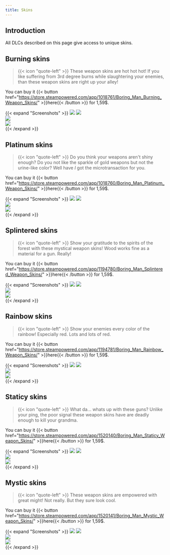 ```yaml
---
title: Skins
---
```


## Introduction
All DLCs described on this page give access to unique skins.

## Burning skins
> {{< icon "quote-left" >}}
> These weapon skins are hot hot hot! If you like suffering from 3rd degree burns while slaughtering your enemies, than these weapon skins are right up your alley!

You can buy it {{< button href="https://store.steampowered.com/app/1018761/Boring_Man_Burning_Weapon_Skins/" >}}here{{< /button >}} for 1,59$.

{{< expand "Screenshots" >}}
![](https://cdn.cloudflare.steamstatic.com/steam/apps/1018761/extras/fire1.gif?t=1626289678)
![](https://cdn.cloudflare.steamstatic.com/steam/apps/1018761/extras/fire2.gif?t=1626289678)  
![](https://cdn.akamai.steamstatic.com/steam/apps/1018761/ss_c223a56d864f8dd4f816c235fe503f5945daea1b.600x338.jpg?t=1626289678)  
![](https://cdn.akamai.steamstatic.com/steam/apps/1018761/ss_243b3c0f2ecc8f3e8c11766ea3f709e551e10f19.600x338.jpg?t=1626289678)  
{{< /expand >}}

## Platinum skins
> {{< icon "quote-left" >}}
> Do you think your weapons aren't shiny enough? Do you not like the sparkle of gold weapons but not the urine-like color? Well have *I* got the microtransaction for you.

You can buy it {{< button href="https://store.steampowered.com/app/1018760/Boring_Man_Platinum_Weapon_Skins/" >}}here{{< /button >}} for 1,59$.

{{< expand "Screenshots" >}}
![](https://cdn.cloudflare.steamstatic.com/steam/apps/1018760/extras/plat1.gif?t=1626289728)
![](https://cdn.cloudflare.steamstatic.com/steam/apps/1018760/extras/plat2.gif?t=1626289728)  
![](https://cdn.akamai.steamstatic.com/steam/apps/1018760/ss_52251fa9e18d6402a399dc5bd5ea9ec8080a8cef.600x338.jpg?t=1626289728)  
![](https://cdn.akamai.steamstatic.com/steam/apps/1018760/ss_1cc7b42dd9f094338b071365aa60d775ce08587d.600x338.jpg?t=1626289728)  
{{< /expand >}}

## Splintered skins
> {{< icon "quote-left" >}}
> Show your gratitude to the spirits of the forest with these mystical weapon skins! Wood works fine as a material for a gun. Really!

You can buy it {{< button href="https://store.steampowered.com/app/1194780/Boring_Man_Splintered_Weapon_Skins/" >}}here{{< /button >}} for 1,59$.

{{< expand "Screenshots" >}}
![](https://cdn.cloudflare.steamstatic.com/steam/apps/1194780/extras/wood_gif1.gif?t=1626289675)
![](https://cdn.cloudflare.steamstatic.com/steam/apps/1194780/extras/wood_gif2.gif?t=1626289675)  
![](https://cdn.akamai.steamstatic.com/steam/apps/1194780/ss_a27b336ea25763fcedbc52c86ab464ebd29841c9.600x338.jpg?t=1626289675)  
![](https://cdn.akamai.steamstatic.com/steam/apps/1194780/ss_bc3a63b9c18301d85799ca5ea708b6a4826f1312.600x338.jpg?t=1626289675)  
{{< /expand >}}

## Rainbow skins
> {{< icon "quote-left" >}}
> Show your enemies every color of the rainbow! Especially red. Lots and lots of red.

You can buy it {{< button href="https://store.steampowered.com/app/1194781/Boring_Man_Rainbow_Weapon_Skins/" >}}here{{< /button >}} for 1,59$.

{{< expand "Screenshots" >}}
![](https://cdn.akamai.steamstatic.com/steam/apps/1194781/extras/rainbow1.gif?t=1626289673)
![](https://cdn.akamai.steamstatic.com/steam/apps/1194781/extras/rainbow2.gif?t=1626289673)  
![](https://cdn.akamai.steamstatic.com/steam/apps/1194781/ss_2c95fa218268d3d759e8b325c9c72808f0689db2.600x338.jpg?t=1626289673)  
![](https://cdn.akamai.steamstatic.com/steam/apps/1194781/ss_510201d9737593f5d9cd3a7fd9ece5cc0d1bdd59.600x338.jpg?t=1626289673)  
{{< /expand >}}

## Staticy skins
> {{< icon "quote-left" >}}
>  What da... whats up with these guns? Unlike your ping, the poor signal these weapon skins have are deadly enough to kill your grandma.

You can buy it {{< button href="https://store.steampowered.com/app/1520140/Boring_Man_Staticy_Weapon_Skins/" >}}here{{< /button >}} for 1,59$.

{{< expand "Screenshots" >}}
![](https://cdn.akamai.steamstatic.com/steam/apps/1520140/extras/static1.gif?t=1626289677)
![](https://cdn.akamai.steamstatic.com/steam/apps/1520140/extras/static2.gif?t=1626289677)  
![](https://cdn.akamai.steamstatic.com/steam/apps/1520140/ss_31020f9e96a90e744e91126c0eb9b6c20883cdc2.600x338.jpg?t=1626289677)  
![](https://cdn.akamai.steamstatic.com/steam/apps/1520140/ss_4afcb2f626aefbff58791af9ff379ab5021ace86.600x338.jpg?t=1626289677)  
{{< /expand >}}

## Mystic skins
> {{< icon "quote-left" >}}
> These weapon skins are empowered with great might! Not really. But they sure look cool.

You can buy it {{< button href="https://store.steampowered.com/app/1520141/Boring_Man_Mystic_Weapon_Skins/" >}}here{{< /button >}} for 1,59$.

{{< expand "Screenshots" >}}
![](https://cdn.akamai.steamstatic.com/steam/apps/1520141/extras/mystic1.gif?t=1626289723)
![](https://cdn.akamai.steamstatic.com/steam/apps/1520141/extras/mystic2.gif?t=1626289723)  
![](https://cdn.akamai.steamstatic.com/steam/apps/1520141/ss_6b8fcfbcce1ed4314660077d00a73067b378da3a.600x338.jpg?t=1626289723)  
![](https://cdn.akamai.steamstatic.com/steam/apps/1520141/ss_fe202a45c32f9d8a7b923cbb74f7552cd26d7391.600x338.jpg?t=1626289723)  
{{< /expand >}}